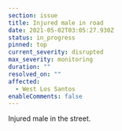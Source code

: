 ```yaml
---
section: issue
title: Injured male in road
date: 2021-05-02T03:05:27.930Z
status: in_progress
pinned: top
current_severity: disrupted
max_severity: monitoring
duration: ""
resolved_on: ""
affected:
  - West Los Santos
enableComments: false
---
```

Injured male in the street.
